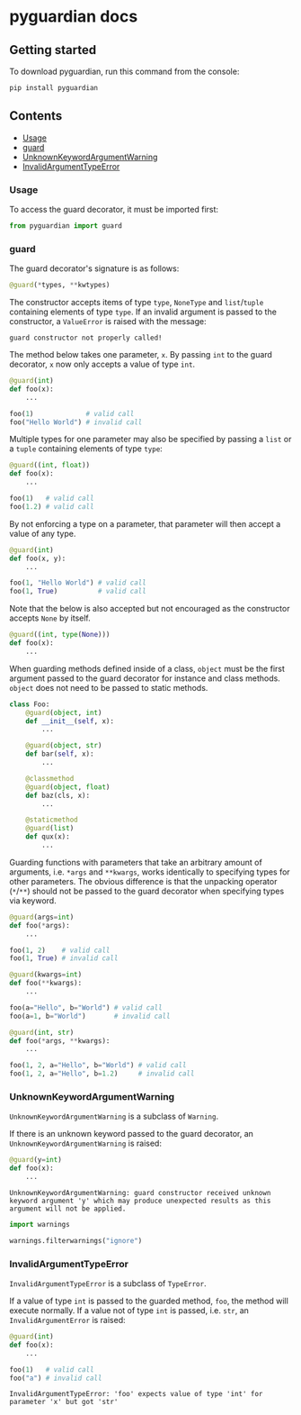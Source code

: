 # pyguardian docs

## Getting started
To download pyguardian, run this command from the console:
```bash
pip install pyguardian
```

## Contents
- [Usage](https://github.com/greysonDEV/pyguardian/blob/main/DOCUMENTATION.md#usage)
- [guard](https://github.com/greysonDEV/pyguardian/blob/main/DOCUMENTATION.md#guard)
- [UnknownKeywordArgumentWarning](https://github.com/greysonDEV/pyguardian/blob/main/DOCUMENTATION.md#unknownkeywordargumentwarning)
- [InvalidArgumentTypeError](https://github.com/greysonDEV/pyguardian/blob/main/DOCUMENTATION.md#invalidargumenttypeerror)

### Usage

To access the guard decorator, it must be imported first:
```python
from pyguardian import guard
```

### guard

The guard decorator's signature is as follows:
```python
@guard(*types, **kwtypes)
```
The constructor accepts items of type `type`, `NoneType` and `list`/`tuple` containing elements of type `type`. If an invalid argument is passed to the constructor, a `ValueError` is raised with the message:
```
guard constructor not properly called!
```
The method below takes one parameter, `x`. By passing `int` to the guard decorator, `x` now only accepts a value of type `int`.
```python
@guard(int)
def foo(x):
    ...

foo(1)             # valid call
foo("Hello World") # invalid call
```
Multiple types for one parameter may also be specified by passing a `list` or a `tuple` containing elements of type `type`:
```python
@guard((int, float))
def foo(x):
    ...

foo(1)   # valid call
foo(1.2) # valid call
```
By not enforcing a type on a parameter, that parameter will then accept a value of any type.
```python
@guard(int)
def foo(x, y):
    ...

foo(1, "Hello World") # valid call
foo(1, True)          # valid call
```
Note that the below is also accepted but not encouraged as the constructor accepts `None` by itself.
```python
@guard((int, type(None)))
def foo(x):
    ...
```
When guarding methods defined inside of a class, `object` must be the first argument passed to the guard decorator for instance and class methods. `object` does not need to be passed to static methods.
```python
class Foo:
    @guard(object, int)
    def __init__(self, x):
        ...

    @guard(object, str)
    def bar(self, x):
        ...

    @classmethod
    @guard(object, float)
    def baz(cls, x):
        ...

    @staticmethod
    @guard(list)
    def qux(x):
        ...
```
Guarding functions with parameters that take an arbitrary amount of arguments, i.e. `*args` and `**kwargs`, works identically to specifying types for other parameters. The obvious difference is that the unpacking operator (`*`/`**`) should not be passed to the guard decorator when specifying types via keyword.
```python
@guard(args=int)
def foo(*args):
    ...

foo(1, 2)    # valid call
foo(1, True) # invalid call

@guard(kwargs=int)
def foo(**kwargs):
    ...

foo(a="Hello", b="World") # valid call
foo(a=1, b="World")       # invalid call

@guard(int, str)
def foo(*args, **kwargs):
    ...

foo(1, 2, a="Hello", b="World") # valid call
foo(1, 2, a="Hello", b=1.2)     # invalid call
```

### UnknownKeywordArgumentWarning

`UnknownKeywordArgumentWarning` is a subclass of `Warning`.

If there is an unknown keyword passed to the guard decorator, an `UnknownKeywordArgumentWarning` is raised:
```python
@guard(y=int)
def foo(x):
    ...
```
```
UnknownKeywordArgumentWarning: guard constructor received unknown keyword argument 'y' which may produce unexpected results as this argument will not be applied.
```

```python
import warnings

warnings.filterwarnings("ignore")
```

### InvalidArgumentTypeError

`InvalidArgumentTypeError` is a subclass of `TypeError`.

If a value of type `int` is passed to the guarded method, `foo`, the method will execute normally. If a value not of type `int` is passed, i.e. `str`, an `InvalidArgumentError` is raised:
```python
@guard(int)
def foo(x):
    ...

foo(1)   # valid call
foo("a") # invalid call
```
```
InvalidArgumentTypeError: 'foo' expects value of type 'int' for parameter 'x' but got 'str'
```